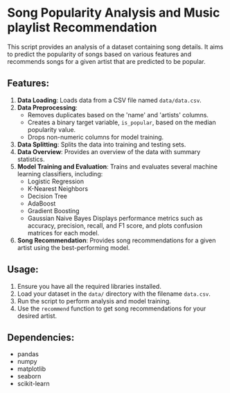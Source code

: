 
# Song Popularity Analysis and Music playlist Recommendation

This script provides an analysis of a dataset containing song details. It aims to predict the popularity of songs based on various features and recommends songs for a given artist that are predicted to be popular.

## Features:

1. **Data Loading**: Loads data from a CSV file named `data/data.csv`.
2. **Data Preprocessing**:
   - Removes duplicates based on the 'name' and 'artists' columns.
   - Creates a binary target variable, `is_popular`, based on the median popularity value.
   - Drops non-numeric columns for model training.
3. **Data Splitting**: Splits the data into training and testing sets.
4. **Data Overview**: Provides an overview of the data with summary statistics.
5. **Model Training and Evaluation**: Trains and evaluates several machine learning classifiers, including:
   - Logistic Regression
   - K-Nearest Neighbors
   - Decision Tree
   - AdaBoost
   - Gradient Boosting
   - Gaussian Naive Bayes
   Displays performance metrics such as accuracy, precision, recall, and F1 score, and plots confusion matrices for each model.
6. **Song Recommendation**: Provides song recommendations for a given artist using the best-performing model.

## Usage:

1. Ensure you have all the required libraries installed.
2. Load your dataset in the `data/` directory with the filename `data.csv`.
3. Run the script to perform analysis and model training.
4. Use the `recommend` function to get song recommendations for your desired artist.

## Dependencies:

- pandas
- numpy
- matplotlib
- seaborn
- scikit-learn
